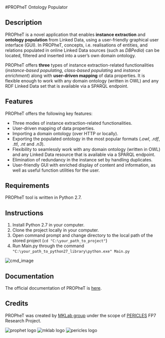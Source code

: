 #PROPheT Ontology Populator

Description
-------------
PROPheT is a novel application that enables **instance extraction** and **ontology population** from Linked Data, using a user-friendly graphical user interface (GUI). In PROPheT, concepts, i.e. realisations of entities, and relations populated in online Linked Data sources (such as *DBPedia*) can be located, filtered and inserted into a user’s own domain ontology. 

PROPheT offers **three** types of instance extraction-related functionalities (*instance-based populating*, *class-based populating* and *instance enrichment*) along with **user-driven mapping** of data properties. It is flexible enough to work with any domain ontology (written in OWL) and any RDF Linked Data set that is available via a SPARQL endpoint. 

Features
-----------
PROPheT offers the following key features:
* Three modes of instance extraction-related functionalities.
* User-driven mapping of data properties.
* Importing a domain ontology (over HTTP or locally).
* Exporting the populated ontology in the most popular formats (.*owl*, .*rdf*, .*ttl*, .*nt* and .*n3*).
* Flexibility to seamlessly work with any domain ontology (written in OWL) and any Linked Data resource that is available via a SPARQL endpoint.
* Elimination of redundancy in the instance set by handling duplicates.
* User-friendly GUI with enriched display of content and information, as well as useful function utilities for the user. 

Requirements
---------------
PROPheT tool is written in Python 2.7.

Instructions
--------------
1. Install Python 2.7 in your computer.
2. Clone the project locally in your computer.
3. Open command prompt and change directory to the local path of the stored project (``` cd "C:\your_path_to_project" ```)
4. Run Main.py through the command ``` "C:\your_path_to_python27_library\python.exe" Main.py ``` 

![cmd_image](https://raw.githubusercontent.com/MKLab-ITI/prophet/master/images/cmd.PNG)


Documentation
--------------
The official documentation of PROPheT is [here](http://mklab.iti.gr/prophet/).

Credits
-------------
PROPheT was created by [MKLab group](http://mklab.iti.gr/) under the scope of [PERICLES](http://pericles-project.eu/) FP7 Research Project.

![prophet logo](http://mklab.iti.gr/prophet/_static/logo.png) ![mklab logo](http://mklab.iti.gr/prophet/_static/mklab_logo.png) ![pericles logo](http://mklab.iti.gr/prophet/_static/pericles_logo.png)
